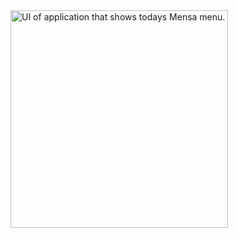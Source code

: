 <img width="348" alt="UI of application that shows todays Mensa menu." src="https://github.com/user-attachments/assets/c2b9c4e7-29c3-45fe-8164-538ac862e1b0" />
